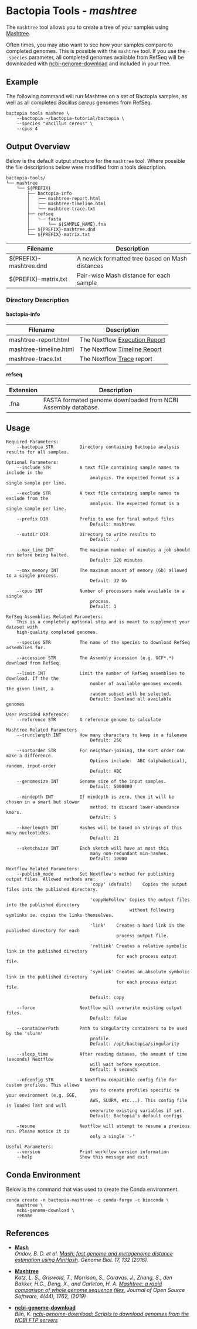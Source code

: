 # Bactopia Tools - *mashtree*
The `mashtree` tool allows you to create a tree of your samples using 
[Mashtree](https://github.com/lskatz/mashtree). 

Often times, you may also want to see how your samples compare to completed genomes.
This is possible with the `mashtree` tool. If you use the `--species` parameter,
all completed genomes available from RefSeq will be downloaded with 
[ncbi-genome-download](https://github.com/kblin/ncbi-genome-download) and 
included in your tree.

## Example
The following command will run Mashtree on a set of Bactopia samples, as well as 
all completed *Bacillus cereus* genomes from RefSeq.
```
bactopia tools mashree \
    --bactopia ~/bactopia-tutorial/bactopia \
    --species "Bacillus cereus" \
    --cpus 4
```

## Output Overview
Below is the default output structure for the `mashtree` tool. Where possible the 
file descriptions below were modified from a tools description.
```
bactopia-tools/
└── mashtree
    └── ${PREFIX}
        ├── bactopia-info
        │   ├── mashtree-report.html
        │   ├── mashtree-timeline.html
        │   └── mashtree-trace.txt
        ├── refseq
        │   └── fasta
        │       └── ${SAMPLE_NAME}.fna
        ├── ${PREFIX}-mashtree.dnd
        └── ${PREFIX}-matrix.txt
```

| Filename | Description |
|-----------|-------------|
| ${PREFIX}-mashtree.dnd| A newick formatted tree based on Mash distances |
| ${PREFIX}-matrix.txt | Pair-wise Mash distance for each sample |

### Directory Description
#### bactopia-info
| Filename | Description |
|----------|-------------|
| mashtree-report.html | The Nextflow [Execution Report](https://www.nextflow.io/docs/latest/tracing.html#execution-report) |
| mashtree-timeline.html | The Nextflow [Timeline Report](https://www.nextflow.io/docs/latest/tracing.html#timeline-report) |
| mashtree-trace.txt | The Nextflow [Trace](https://www.nextflow.io/docs/latest/tracing.html#trace-report) report |

#### refseq
| Extension | Description |
|----------|-------------|
| .fna | FASTA formated genome downloaded from NCBI Assembly database. |


## Usage
```
Required Parameters:
    --bactopia STR          Directory containing Bactopia analysis results for all samples.

Optional Parameters:
    --include STR           A text file containing sample names to include in the
                                analysis. The expected format is a single sample per line.

    --exclude STR           A text file containing sample names to exclude from the
                                analysis. The expected format is a single sample per line.

    --prefix DIR            Prefix to use for final output files
                                Default: mashtree

    --outdir DIR            Directory to write results to
                                Default: ./

    --max_time INT          The maximum number of minutes a job should run before being halted.
                                Default: 120 minutes

    --max_memory INT        The maximum amount of memory (Gb) allowed to a single process.
                                Default: 32 Gb

    --cpus INT              Number of processors made available to a single
                                process.
                                Default: 1

RefSeq Assemblies Related Parameters:
    This is a completely optional step and is meant to supplement your dataset with
    high-quality completed genomes.

    --species STR           The name of the species to download RefSeq assemblies for.

    --accession STR         The Assembly accession (e.g. GCF*.*) download from RefSeq.

    --limit INT             Limit the number of RefSeq assemblies to download. If the the
                                number of available genomes exceeds the given limit, a
                                random subset will be selected.
                                Default: Download all available genomes

User Procided Reference:
    --reference STR         A reference genome to calculate

Mashtree Related Parameters
    --trunclength INT       How many characters to keep in a filename
                                Default: 250

    --sortorder STR         For neighbor-joining, the sort order can make a difference.
                                Options include:  ABC (alphabetical), random, input-order
                                Default: ABC

    --genomesize INT        Genome size of the input samples.
                                Default: 5000000

    --mindepth INT          If mindepth is zero, then it will be chosen in a smart but slower
                                method, to discard lower-abundance kmers.
                                Default: 5

    --kmerlength INT        Hashes will be based on strings of this many nucleotides.
                                Default: 21

    --sketchsize INT        Each sketch will have at most this
                                many non-redundant min-hashes.
                                Default: 10000

Nextflow Related Parameters:
    --publish_mode          Set Nextflow's method for publishing output files. Allowed methods are:
                                'copy' (default)    Copies the output files into the published directory.

                                'copyNoFollow' Copies the output files into the published directory
                                               without following symlinks ie. copies the links themselves.

                                'link'    Creates a hard link in the published directory for each
                                          process output file.

                                'rellink' Creates a relative symbolic link in the published directory
                                          for each process output file.

                                'symlink' Creates an absolute symbolic link in the published directory
                                          for each process output file.

                                Default: copy

    --force                 Nextflow will overwrite existing output files.
                                Default: false

    --conatainerPath        Path to Singularity containers to be used by the 'slurm'
                                profile.
                                Default: /opt/bactopia/singularity

    --sleep_time            After reading datases, the amount of time (seconds) Nextflow
                                will wait before execution.
                                Default: 5 seconds

    --nfconfig STR          A Nextflow compatible config file for custom profiles. This allows
                                you to create profiles specific to your environment (e.g. SGE,
                                AWS, SLURM, etc...). This config file is loaded last and will
                                overwrite existing variables if set.
                                Default: Bactopia's default configs

    -resume                 Nextflow will attempt to resume a previous run. Please notice it is
                                only a single '-'

Useful Parameters:
    --version               Print workflow version information
    --help                  Show this message and exit
```

## Conda Environment
Below is the command that was used to create the Conda environment.
```
conda create -n bactopia-mashtree -c conda-forge -c bioconda \
    mashtree \
    ncbi-genome-download \
    rename
```

## References

* __[Mash](https://github.com/marbl/Mash)__  
_Ondov, B. D. et al. [Mash: fast genome and metagenome distance 
estimation using MinHash](http://dx.doi.org/10.1186/s13059-016-0997-x). 
Genome Biol. 17, 132 (2016)._  

* __[Mashtree](https://github.com/lskatz/mashtree)__  
_Katz, L. S., Griswold, T., Morrison, S., Caravas, J., Zhang, S., den Bakker, H.C., Deng, X., and Carleton, H. A. [Mashtree: a rapid comparison of whole genome sequence files.](https://doi.org/10.21105/joss.01762) Journal of Open Source Software, 4(44), 1762, (2019)_  

* __[ncbi-genome-download](https://github.com/kblin/ncbi-genome-download)__  
_Blin, K. [ncbi-genome-download: Scripts to download genomes from the NCBI FTP 
servers](https://github.com/kblin/ncbi-genome-download)_  